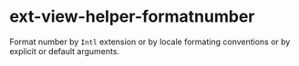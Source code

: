 # ext-view-helper-formatnumber
Format number by `Intl` extension or by locale formating conventions or by explicit or default arguments.

